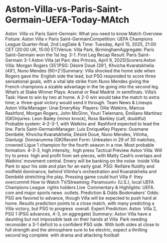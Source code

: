 # Aston-Villa-vs-Paris-Saint-Germain-UEFA-Today-MAtch


Aston Villa vs Paris Saint-Germain: What you need to know
Match Overview
Fixture: Aston Villa v Paris Saint-GermainCompetition: UEFA Champions League Quarter-final, 2nd LegDate & Time: Tuesday, April 15, 2025, 21:00 CET (20:00 UK, 15:00 ET)Venue: Villa Park, BirminghamAggregate: Paris Saint-Germain won the 1st leg 3-1.
First Leg Recap
Result: Paris Saint-Germain 3-1 Aston Villa (at Parc des Princes, April 9, 2025)Scorers:Aston Villa: Morgan Rogers (35’)PSG: Désiré Doué (39’), Khvicha Kvaratskhelia (49’), Nuno Mendes (90+2’)Summary: Villa shocked the home side when Rogers gave the English side the lead, but PSG responded to score three sensational goals, with a vital late strike from Nuno Mendes giving the French champions a sizable advantage in the tie going into the second leg.
What’s at Stake
Winner Plays: Arsenal or Real Madrid in semifinals. Villa’s Task: Have to win by two at home. A 2-0 win would take the match to extra time; a three-goal victory would send it through.
Team News & Lineups
Aston Villa:Manager: Unai EmeryKey Players: Ollie Watkins, Marcus Rashford, Morgan Rogers, John McGinn, Youri Tielemans, Emiliano Martínez (GK)Injuries: Leon Bailey (minor knock), Ross Barkley (calf, doubtful) Probable system: 4-2-3-1, with Watkins and Rashford expected to lead the line.
Paris Saint-GermainManager: Luis EnriqueKey Players: Ousmane Dembélé, Khvicha Kvaratskhelia, Désiré Doué, Nuno Mendes, Vitinha, Gianluigi Donnarumma (GK)Recent Form: Unbeaten in 29 of 30 matches, crowned Ligue 1 champion for the fourth season in a row.
Most probable formation: 4-3-3, high intensity, high press
Tactical Preview
Aston Villa: Will try to press high and profit from set-pieces, with Matty Cash’s overlaps and Watkins’ movement central. Emery will be banking on the noise inside Villa Park to spur his side and plan for an early goal. PSG: Reifaire fluidity and midfield dominance, behind Vitinha's orchestration and Kvaratskhelia and Dembélé stretching the play. Pressing game could hurt Villa if they overcommit
How to Watch
TV/Streaming: Paramount+ (U.S.), local UEFA Champions League rights holders Live Commentary & Highlights: UEFA. com and major sports news outlets.
Prediction & Odds
Bookmakers’ Odds: PSG are favored to advance, though Villa will be expected to push hard at home. Results prediction points to a close match, with many predicting a Villa victory, but PSG to progress overall. Expert Prediction: Aston Villa 2, PSG 1 (PSG advances, 4-3, on aggregate)
Summary:
Aston Villa have a daunting but not impossible task on their hands at Villa Park needing reconsider a 3-1 deficit to a confident PSG side. With both sides at close to full strength and the atmosphere sure to be electric, expect a thrilling second leg complete with drama and attacking football
